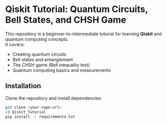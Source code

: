 # Qiskit Tutorial: Quantum Circuits, Bell States, and CHSH Game

This repository is a beginner-to-intermediate tutorial for learning **Qiskit** and quantum computing concepts.  
It covers:

- Creating quantum circuits
- Bell states and entanglement
- The CHSH game (Bell inequality test)
- Quantum computing basics and measurements

## Installation

Clone the repository and install dependencies:

```bash
git clone <your-repo-url>
cd Qiskit_Tutorial
pip install -r requirements.txt
